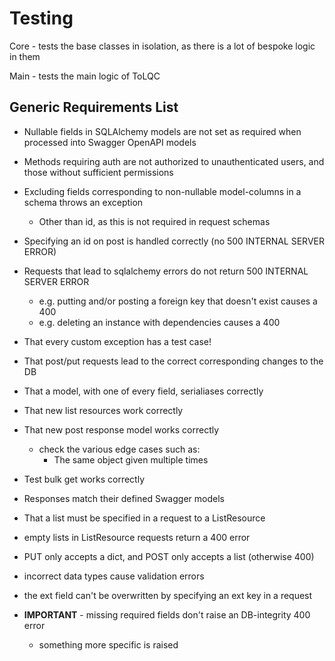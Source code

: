 <!--
SPDX-FileCopyrightText: 2021 Genome Research Ltd.

SPDX-License-Identifier: MIT
-->

# Testing

Core - tests the base classes in isolation, as there is a lot of bespoke logic in them

Main - tests the main logic of ToLQC

## Generic Requirements List

- Nullable fields in SQLAlchemy models are not set as required when processed into Swagger OpenAPI models
- Methods requiring auth are not authorized to unauthenticated users, and those without sufficient permissions
- Excluding fields corresponding to non-nullable model-columns in a schema throws an exception
    - Other than id, as this is not required in request schemas
- Specifying an id on post is handled correctly (no 500 INTERNAL SERVER ERROR)
- Requests that lead to sqlalchemy errors do not return 500 INTERNAL SERVER ERROR
    - e.g. putting and/or posting a foreign key that doesn't exist causes a 400
    - e.g. deleting an instance with dependencies causes a 400
- That every custom exception has a test case!
- That post/put requests lead to the correct corresponding changes to the DB
- That a model, with one of every field, serialiases correctly

- That new list resources work correctly
- That new post response model works correctly
    - check the various edge cases such as:
        - The same object given multiple times
- Test bulk get works correctly
- Responses match their defined Swagger models
- That a list must be specified in a request to a ListResource
- empty lists in ListResource requests return a 400 error
- PUT only accepts a dict, and POST only accepts a list (otherwise 400)
- incorrect data types cause validation errors
- the ext field can't be overwritten by specifying an ext key in a request

- **IMPORTANT** - missing required fields don't raise an DB-integrity 400 error
    - something more specific is raised
